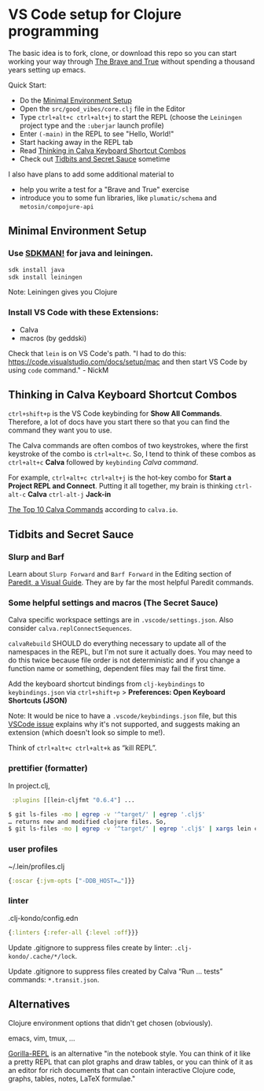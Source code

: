 # VS Code setup for Clojure programming

The basic idea is to fork, clone, or download this repo so you can
start working your way through
[The Brave and True](https://www.braveclojure.com/clojure-for-the-brave-and-true/)
without spending a thousand years setting up emacs.

Quick Start:

- Do the [Minimal Environment Setup](#minimal-environment-setup)
- Open the `src/good_vibes/core.clj` file in the Editor
- Type `ctrl+alt+c ctrl+alt+j` to start the REPL (choose the `Leiningen` project type and the `:uberjar` launch profile)
- Enter `(-main)` in the REPL to see "Hello, World!"
- Start hacking away in the REPL tab
- Read [Thinking in Calva Keyboard Shortcut Combos](#thinking-in-calva-keyboard-shortcut-combos)
- Check out [Tidbits and Secret Sauce](#tidbits-and-secret-sauce) sometime

I also have plans to add some additional material to

- help you write a test for a "Brave and True" exercise
- introduce you to some fun libraries, like `plumatic/schema` and `metosin/compojure-api`

## Minimal Environment Setup

### Use [SDKMAN!](https://sdkman.io/) for java and leiningen.

```bash
sdk install java
sdk install leiningen
```

Note: Leiningen gives you Clojure

### Install VS Code with these Extensions:

- Calva
- macros (by geddski)

Check that `lein` is on VS Code's path. "I had to do this: <https://code.visualstudio.com/docs/setup/mac> and then start VS Code by using `code` command." - NickM

## Thinking in Calva Keyboard Shortcut Combos

`ctrl+shift+p` is the VS Code keybinding for **Show All Commands**. Therefore, a lot of docs have you start there so that you can find the command they want you to use.

The Calva commands are often combos of two keystrokes, where the first keystroke of the combo is `ctrl+alt+c`.  So, I tend to think of these combos as `ctrl+alt+c` **Calva** followed by `keybinding` *Calva command*.

For example, `ctrl+alt+c ctrl+alt+j` is the hot-key combo for **Start a Project REPL and Connect**.  Putting it all together, my brain is thinking `ctrl-alt-c` **Calva** `ctrl-alt-j` **Jack-in**

[The Top 10 Calva Commands](https://calva.io/commands-top10/) according to `calva.io`.

## Tidbits and Secret Sauce

### Slurp and Barf

Learn about `Slurp Forward` and `Barf Forward` in the Editing section
of [Paredit, a Visual Guide](https://calva.io/paredit/).
They are by far the most helpful Paredit commands.

### Some helpful settings and macros (The Secret Sauce)

Calva specific workspace settings are in `.vscode/settings.json`.  Also consider `calva.replConnectSequences`.

`calvaRebuild` SHOULD do everything necessary to update all of the namespaces in the REPL,
but I'm not sure it actually does. You may need to do this twice because file order is not deterministic
and if you change a function name or something, dependent files may fail the first time.

Add the keyboard shortcut bindings from `clj-keybindings` to `keybindings.json`
via `ctrl+shift+p` > **Preferences: Open Keyboard Shortcuts (JSON)**

Note: It would be nice to have a `.vscode/keybindings.json` file,
but this [VSCode issue](https://github.com/Microsoft/vscode/issues/4504) explains why it's not supported,
and suggests making an extension (which doesn't look so simple to me!).

Think of `ctrl+alt+c ctrl+alt+k` as “kill REPL”.

### prettifier (formatter)

In project.clj,

```clojure
 :plugins [[lein-cljfmt "0.6.4"] ...
```

```bash
$ git ls-files -mo | egrep -v '^target/' | egrep '.clj$'
… returns new and modified clojure files. So,
$ git ls-files -mo | egrep -v '^target/' | egrep '.clj$' | xargs lein cljfmt check
```

### user profiles

~/.lein/profiles.clj

```clojure
{:oscar {:jvm-opts ["-DDB_HOST=…"]}}
```

### linter

.clj-kondo/config.edn

```clojure
{:linters {:refer-all {:level :off}}}
```

Update .gitignore to suppress files create by linter: `.clj-kondo/.cache/*/lock`.

Update .gitignore to suppress files created by Calva “Run … tests” commands: `*.transit.json`.

## Alternatives

Clojure environment options that didn't get chosen (obviously).

emacs, vim, tmux, ...

[Gorilla-REPL](http://gorilla-repl.org/) is an alternative "in the notebook style.  You can think of it like a pretty REPL that can plot graphs and draw tables, or you can think of it as an editor for rich documents that can contain interactive Clojure code, graphs, tables, notes, LaTeX formulae."
